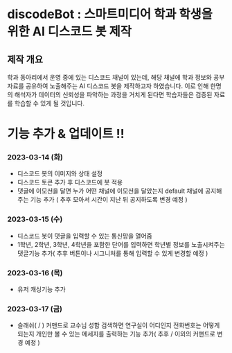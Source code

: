 # discodeBot : 스마트미디어 학과 학생을 위한 AI 디스코드 봇 제작

## 제작 개요
학과 동아리에서 운영 중에 있는 디스코드 채널이 있는데, 해당 채널에 학과 정보와 공부 자료를 공유하여 노출해주는 AI 디스코드 봇을 제작하고자 하였습니다.
이로 인해 한명의 해석자가 데이터의 신뢰성을 파악하는 과정을 거치게 된다면 학습자들은 검증된 자료를 학습할 수 있게 될 것입니다.

# 기능 추가 & 업데이트 !!
### 2023-03-14 (화)
- 디스코드 봇의 이미지와 상태 설정
- 디스코드 토큰 추가 후 디스코드에 봇 적용
- 댓글에 이모션을 달면 누가 어떤 채널에 이모션을 달았는지 default 채널에 공지해주는 기능 추가 ( 추후 모아서 시간이 지난 뒤 공지하도록 변경 예정 )

### 2023-03-15 (수)
- 디스코드 봇이 댓글을 입력할 수 있는 통신망을 열어줌
- 1학년, 2학년, 3학년, 4학년을 포함한 단어를 입력하면 학년별 정보를 노출시켜주는 댓글기능 추가( 추후 버튼이나 시그니처를 통해 입력할 수 있게 변경할 예정 )

### 2023-03-16 (목)
- 유저 캐싱기능 추가

### 2023-03-17 (금)
- 슬래쉬( / ) 커맨드로 교수님 성함 검색하면 연구실이 어디인지 전화번호는 어떻게 되는지 개인만 볼 수 있는 메세지를 출력하는 기능 추가( 추후 / 이외의 커맨드로 변경 예정 )
